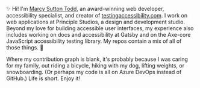 ✨ Hi! I'm [Marcy Sutton Todd](https://marcysutton.com), an award-winning web developer, accessibility specialist, and creator of [testingaccessibility.com](https://testingaccessibility.com). I work on web applications at Principle Studios, a design and development studio. Beyond my love for building accessible user interfaces, my experience also includes working on docs and accessibility at Gatsby and on the Axe-core JavaScript accessibility testing library. My repos contain a mix of all of those things. 🌈

Where my contribution graph is blank, it's probably because I was caring for my family, out riding a bicycle, hiking with my dog, lifting weights, or snowboarding. (Or perhaps my code is all on Azure DevOps instead of GitHub.) Life is short. Enjoy it! 
